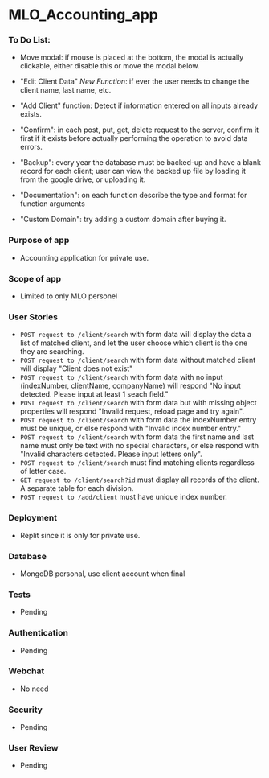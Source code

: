 # MLO_Accounting_app

### To Do List:
- Move modal: if mouse is placed at the bottom, the modal is actually clickable, either disable this or move the modal below.
- "Edit Client Data" *New Function*: if ever the user needs to change the client name, last name, etc.
- "Add Client" function: Detect if information entered on all inputs already exists.
- "Confirm": in each post, put, get, delete request to the server, confirm it first if it exists before actually performing the operation to avoid data errors.

- "Backup": every year the database must be backed-up and have a blank record for each client; user can view the backed up file by loading it from the google drive, or uploading it.
- "Documentation": on each function describe the type and format for function arguments

- "Custom Domain": try adding a custom domain after buying it.


### Purpose of app
- Accounting application for private use.

### Scope of app
- Limited to only MLO personel

### User Stories
- ```POST request to /client/search``` with form data will display the data a list of matched client, and let the user choose which client is the one they are searching.
- ```POST request to /client/search``` with form data without matched client will display "Client does not exist"
- ```POST request to /client/search``` with form data with no input (indexNumber, clientName, companyName) will respond "No input detected. Please input at least 1 seach field."
- ```POST request to /client/search``` with form data but with missing object properties will respond "Invalid request, reload page and try again".
- ```POST request to /client/search``` with form data the indexNumber entry must be unique, or else respond with "Invalid index number entry."
- ```POST request to /client/search``` with form data the first name and last name must only be text with no special characters, or else respond with "Invalid characters detected. Please input letters only".
- ```POST request to /client/search``` must find matching clients regardless of letter case.
- ```GET request to /client/search?id``` must display all records of the client. A separate table for each division.
- ```POST request to /add/client``` must have unique index number.


### Deployment
- Replit since it is only for private use.

### Database
- MongoDB personal, use client account when final  

### Tests
- Pending

### Authentication
- Pending

### Webchat
- No need 

### Security
- Pending

### User Review
- Pending



